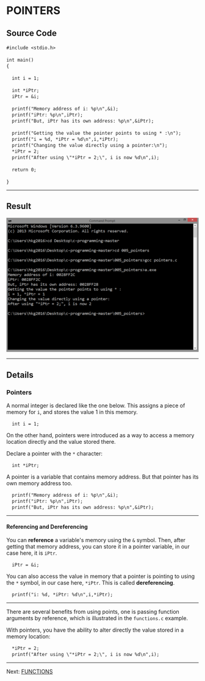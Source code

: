 <!-- Global site tag (gtag.js) - Google Analytics -->
<script async src="https://www.googletagmanager.com/gtag/js?id=UA-146817309-1"></script>
<script>
  window.dataLayer = window.dataLayer || [];
  function gtag(){dataLayer.push(arguments);}
  gtag('js', new Date());

  gtag('config', 'UA-146817309-1');
</script>

# POINTERS
## Source Code

```
#include <stdio.h>

int main()
{

  int i = 1; 

  int *iPtr;
  iPtr = &i;

  printf("Memory address of i: %p\n",&i);
  printf("iPtr: %p\n",iPtr);
  printf("But, iPtr has its own address: %p\n",&iPtr);
  
  printf("Getting the value the pointer points to using * :\n");
  printf("i = %d, *iPtr = %d\n",i,*iPtr);
  printf("Changing the value directly using a pointer:\n"); 
  *iPtr = 2;
  printf("After using \"*iPtr = 2;\", i is now %d\n",i);

  return 0;

}
```

***
## Result
![result](result.png)

***
## Details
### Pointers
A normal integer is declared like the one below.
This assigns a piece of memory for `i`,
and stores the value 1 in this memory.

```  
  int i = 1;
``` 

On the other hand, pointers were introduced as a way to 
access a memory location directly and
the value stored there.

Declare a pointer with the `*` character:

```
  int *iPtr;
```

A pointer is a variable that contains memory address. But that
pointer has its own memory address too.

```
  printf("Memory address of i: %p\n",&i);
  printf("iPtr: %p\n",iPtr);
  printf("But, iPtr has its own address: %p\n",&iPtr);
```  

***
#### Referencing and Dereferencing
You can **reference** a variable's memory using the `&` symbol.
Then, after getting that memory address, you can store it in 
a pointer variable, in our case here, it is `iPtr`.

```
  iPtr = &i;
```

You can also access the value in memory that a 
pointer is pointing to using the `*` symbol,
in our case here, `*iPtr`. This
is called **dereferencing**.

```
  printf("i: %d, *iPtr: %d\n",i,*iPtr);
```

***
There are several benefits from using points, one
is passing function arguments by reference, which
is illustrated in the `functions.c` example. 

With pointers, you have the ability to alter directly the value
stored in a memory location:

```
  *iPtr = 2;
  printf("After using \"*iPtr = 2;\", i is now %d\n",i);
```

***
Next: [FUNCTIONS](../006_functions)
